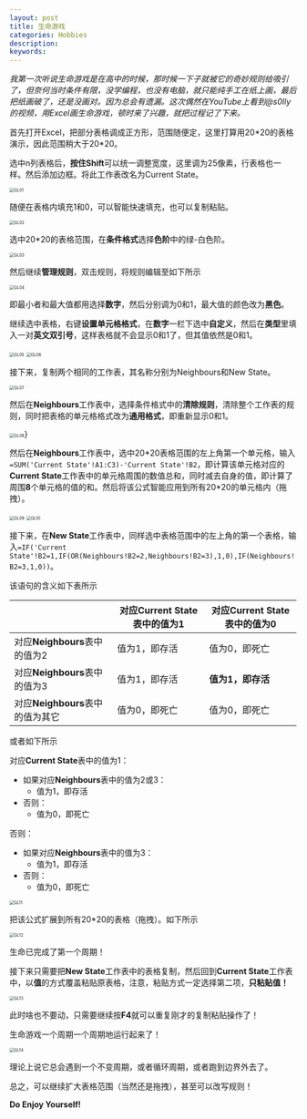 ```yaml
---
layout: post
title: 生命游戏
categories: Hobbies
description: 
keywords: 
---
```


*我第一次听说生命游戏是在高中的时候，那时候一下子就被它的奇妙规则给吸引了，但奈何当时条件有限，没学编程，也没有电脑，就只能纯手工在纸上画，最后把纸画破了，还是没画对。因为总会有遗漏。这次偶然在YouTube上看到@s0lly的视频，用Excel画生命游戏，顿时来了兴趣，就把过程记了下来。*

<!--more-->

首先打开Excel，把部分表格调成正方形，范围随便定，这里打算用20\*20的表格演示，因此范围稍大于20\*20。

选中n列表格后，**按住Shift**可以统一调整宽度，这里调为25像素，行表格也一样。然后添加边框。将此工作表改名为Current State。

<img src="/images/posts/GOF/GL01.png" alt="GL01" style="zoom:50%;" />

随便在表格内填充1和0，可以智能快速填充，也可以复制粘贴。

<img src="/images/posts/GOF/GL02.png" alt="GL02" style="zoom:50%;" />

选中20\*20的表格范围，在**条件格式**选择**色阶**中的绿-白色阶。

<img src="/images/posts/GOF/GL03.png" alt="GL03" style="zoom:50%;" />

然后继续**管理规则**，双击规则，将规则编辑至如下所示

<img src="/images/posts/GOF/Gl04.png" alt="GL04" style="zoom:50%;" />

即最小者和最大值都用选择**数字**，然后分别调为0和1，最大值的颜色改为**黑色**。

继续选中表格，右键**设置单元格格式**，在**数字**一栏下选中**自定义**，然后在**类型**里填入一对**英文双引号**，这样表格就不会显示0和1了，但其值依然是0和1。

<img src="/images/posts/GOF/GL05.png" alt="GL05" style="zoom:50%;" />

<img src="/images/posts/GOF/GL06.png" alt="GL06" style="zoom:50%;" />

接下来，复制两个相同的工作表，其名称分别为Neighbours和New State。

<img src="/images/posts/GOF/Gl07.png" alt="GL07" style="zoom:50%;" />

然后在**Neighbours**工作表中，选择条件格式中的**清除规则**，清除整个工作表的规则，同时把表格的单元格格式改为**通用格式**，即重新显示0和1。

<img src="/images/posts/GOF/GL08.png" alt="GL08" style="zoom:50%;" />}

然后在**Neighbours**工作表中，选中20\*20表格范围的左上角第一个单元格，输入`=SUM('Current State'!A1:C3)-'Current State'!B2`，即计算该单元格对应的**Current State**工作表中的单元格周围的数值总和，同时减去自身的值，即计算了周围**8**个单元格的值的和。然后将该公式智能应用到所有20\*20的单元格内（拖拽）。

<img src="/images/posts/GOF/Gl09.png" alt="GL09" style="zoom:50%;" />

<img src="/images/posts/GOF/Gl10.png" alt="GL10" style="zoom:50%;" />

接下来，在**New State**工作表中，同样选中表格范围中的左上角的第一个表格，输入`=IF('Current State'!B2=1,IF(OR(Neighbours!B2=2,Neighbours!B2=3),1,0),IF(Neighbours!B2=3,1,0))`。

该语句的含义如下表所示

|                                  | 对应**Current State**表中的值为1 | 对应**Current State**表中的值为0 |
| -------------------------------- | -------------------------------- | -------------------------------- |
| 对应**Neighbours**表中的值为2    | 值为1，即存活                    | 值为0，即死亡                    |
| 对应**Neighbours**表中的值为3    | 值为1，即存活                    | **值为1，即存活**                |
| 对应**Neighbours**表中的值为其它 | 值为0，即死亡                    | 值为0，即死亡                    |

或者如下所示

对应**Current State**表中的值为1：

*   如果对应**Neighbours**表中的值为2或3：
    *   值为1，即存活
*   否则：
    *   值为0，即死亡

否则：

*   如果对应**Neighbours**表中的值为3：
    *   值为1，即存活
*   否则：
    *   值为0，即死亡

<img src="/images/posts/GOF/Gl11.png" alt="GL11" style="zoom:50%;" />

把该公式扩展到所有20\*20的表格（拖拽）。如下所示

<img src="/images/posts/GOF/Gl12.png" alt="GL12" style="zoom:50%;" />

生命已完成了第一个周期！

接下来只需要把**New State**工作表中的表格复制，然后回到**Current State**工作表中，以**值**的方式覆盖粘贴原表格，注意，粘贴方式一定选择第二项，**只粘贴值！**

<img src="/images/posts/GOF/Gl13.png" alt="GL13" style="zoom:50%;" />

此时啥也不要动，只需要继续按**F4**就可以重复刚才的复制粘贴操作了！

生命游戏一个周期一个周期地运行起来了！

<img src="/images/posts/GOF/Gl14.png" alt="GL14" style="zoom:50%;" />

理论上说它总会遇到一个不变周期，或者循环周期，或者跑到边界外去了。

总之，可以继续扩大表格范围（当然还是拖拽），甚至可以改写规则！

**Do Enjoy Yourself!**